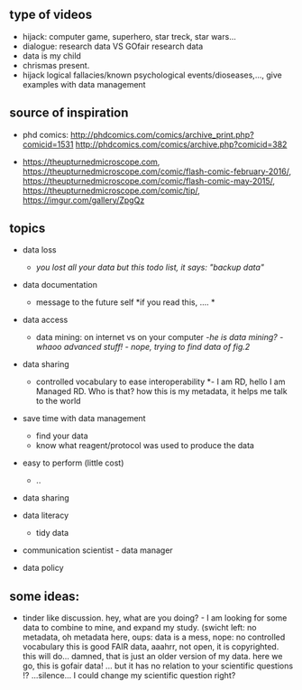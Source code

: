 ## type of videos

- hijack: computer game, superhero, star treck, star wars... 
- dialogue: research data VS GOfair research data
- data is my child
- chrismas present.
- hijack logical fallacies/known psychological events/dioseases,..., give examples with data management

## source of inspiration

- phd comics: http://phdcomics.com/comics/archive_print.php?comicid=1531
http://phdcomics.com/comics/archive.php?comicid=382

- https://theupturnedmicroscope.com, https://theupturnedmicroscope.com/comic/flash-comic-february-2016/,
https://theupturnedmicroscope.com/comic/flash-comic-may-2015/,
https://theupturnedmicroscope.com/comic/tip/,
https://imgur.com/gallery/ZpgQz

## topics

- data loss
    - *you lost all your data but this todo list, it says: "backup data"*

- data documentation  
    - message to the future self *if you read this, .... *
 

- data access
    - data mining: on internet vs on your computer *-he is data mining?  -whaoo advanced stuff! - nope, trying to find data of fig.2* 

- data sharing
    - controlled vocabulary to ease interoperability *- I am RD, hello I am Managed RD. Who is that? how this is my metadata, it helps me talk to the world

- save time with data management
    - find your data
    - know what reagent/protocol was used to produce the data
    
- easy to perform (little cost)    
    - ..

- data sharing

- data literacy
    - tidy data

- communication scientist - data manager

- data policy

## some ideas:

- tinder like discussion. 
    hey, what are you doing? - I am looking for some data to combine to mine, and expand      my study. 
    (swicht left: no metadata, oh metadata here,
    oups: data is a mess,
    nope: no controlled vocabulary
    this is good FAIR data, aaahrr, not open, it is copyrighted.
    this will do... damned, that is just an older version of my data.
    here we go, this is gofair data!
    ... but it has no relation to your scientific questions !?
     ...silence... I could change my scientific question right?
     